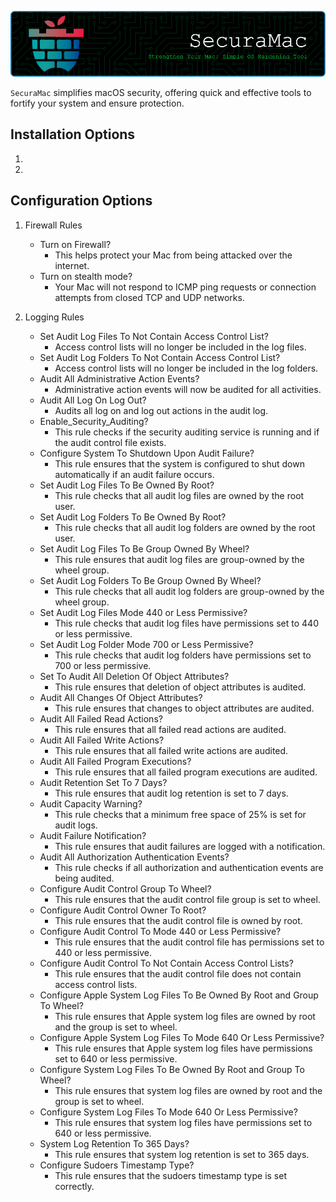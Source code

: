 ![SecuraMac logo](images/github-header-image.png)

`SecuraMac` simplifies macOS security, offering quick and effective tools to fortify your system and ensure protection.


**Installation Options**
---

1. 

2. 


**Configuration Options**
---

1. Firewall Rules

    + Turn on Firewall?
        - This helps protect your Mac from being attacked over the internet.
    + Turn on stealth mode?
        - Your Mac will not respond to ICMP ping requests or connection attempts from closed TCP and UDP networks.

2. Logging Rules

    + Set Audit Log Files To Not Contain Access Control List?
        - Access control lists will no longer be included in the log files.
    + Set Audit Log Folders To Not Contain Access Control List?
        - Access control lists will no longer be included in the log folders.
    + Audit All Administrative Action Events?
        - Administrative action events will now be audited for all activities.
    + Audit All Log On Log Out?
        - Audits all log on and log out actions in the audit log.
    + Enable_Security_Auditing?
        - This rule checks if the security auditing service is running and if the audit control file exists.
    + Configure System To Shutdown Upon Audit Failure?
        - This rule ensures that the system is configured to shut down automatically if an audit failure occurs.
    + Set Audit Log Files To Be Owned By Root?
        - This rule checks that all audit log files are owned by the root user.
    + Set Audit Log Folders To Be Owned By Root?
        - This rule checks that all audit log folders are owned by the root user.
    + Set Audit Log Files To Be Group Owned By Wheel?
        - This rule ensures that audit log files are group-owned by the wheel group.
    + Set Audit Log Folders To Be Group Owned By Wheel?
        - This rule checks that all audit log folders are group-owned by the wheel group.
    + Set Audit Log Files Mode 440 or Less Permissive?
        - This rule checks that audit log files have permissions set to 440 or less permissive.
    + Set Audit Log Folder Mode 700 or Less Permissive?
        - This rule checks that audit log folders have permissions set to 700 or less permissive.
    + Set To Audit All Deletion Of Object Attributes?
        - This rule ensures that deletion of object attributes is audited.
    + Audit All Changes Of Object Attributes?
        - This rule ensures that changes to object attributes are audited.
    + Audit All Failed Read Actions?
        - This rule ensures that all failed read actions are audited.
    + Audit All Failed Write Actions?
        - This rule ensures that all failed write actions are audited.
    + Audit All Failed Program Executions?
        - This rule ensures that all failed program executions are audited.
    + Audit Retention Set To 7 Days?
        - This rule ensures that audit log retention is set to 7 days.
    + Audit Capacity Warning?
        - This rule checks that a minimum free space of 25% is set for audit logs.
    + Audit Failure Notification?
        - This rule ensures that audit failures are logged with a notification.
    + Audit All Authorization Authentication Events?
        - This rule checks if all authorization and authentication events are being audited.
    + Configure Audit Control Group To Wheel?
        - This rule ensures that the audit control file group is set to wheel.
    + Configure Audit Control Owner To Root?
        - This rule ensures that the audit control file is owned by root.
    + Configure Audit Control To Mode 440 or Less Permissive?
        - This rule ensures that the audit control file has permissions set to 440 or less permissive.
    + Configure Audit Control To Not Contain Access Control Lists?
        - This rule ensures that the audit control file does not contain access control lists.
    + Configure Apple System Log Files To Be Owned By Root and Group To Wheel?
        - This rule ensures that Apple system log files are owned by root and the group is set to wheel.
    + Configure Apple System Log Files To Mode 640 Or Less Permissive?
        - This rule ensures that Apple system log files have permissions set to 640 or less permissive.
    + Configure System Log Files To Be Owned By Root and Group To Wheel?
        - This rule ensures that system log files are owned by root and the group is set to wheel.
    + Configure System Log Files To Mode 640 Or Less Permissive?
        - This rule ensures that system log files have permissions set to 640 or less permissive.
    + System Log Retention To 365 Days?
        - This rule ensures that system log retention is set to 365 days.
    + Configure Sudoers Timestamp Type?
        - This rule ensures that the sudoers timestamp type is set correctly.